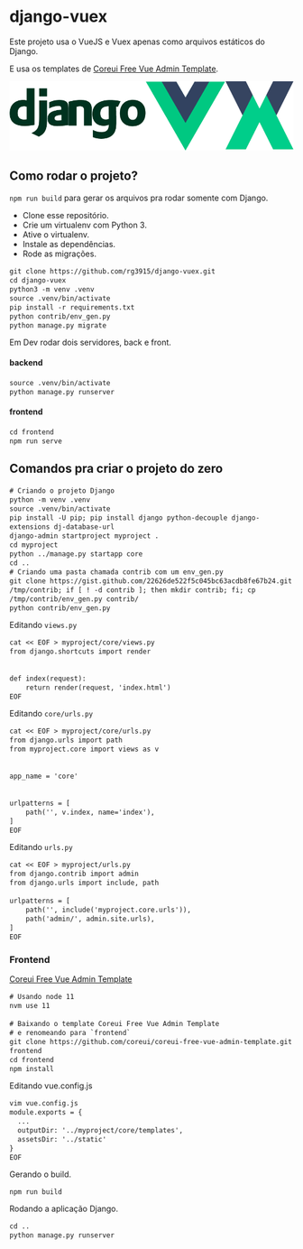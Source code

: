 # django-vuex

Este projeto usa o VueJS e Vuex apenas como arquivos estáticos do Django.

E usa os templates de [Coreui Free Vue Admin Template](https://github.com/coreui/coreui-free-vue-admin-template).

![imagem](imagem.png)


## Como rodar o projeto?

`npm run build` para gerar os arquivos pra rodar somente com Django.

* Clone esse repositório.
* Crie um virtualenv com Python 3.
* Ative o virtualenv.
* Instale as dependências.
* Rode as migrações.

```
git clone https://github.com/rg3915/django-vuex.git
cd django-vuex
python3 -m venv .venv
source .venv/bin/activate
pip install -r requirements.txt
python contrib/env_gen.py
python manage.py migrate
```

Em Dev rodar dois servidores, back e front.

#### backend

```
source .venv/bin/activate
python manage.py runserver
```

#### frontend

```
cd frontend
npm run serve
```

## Comandos pra criar o projeto do zero

```
# Criando o projeto Django
python -m venv .venv
source .venv/bin/activate
pip install -U pip; pip install django python-decouple django-extensions dj-database-url
django-admin startproject myproject .
cd myproject
python ../manage.py startapp core
cd ..
# Criando uma pasta chamada contrib com um env_gen.py
git clone https://gist.github.com/22626de522f5c045bc63acdb8fe67b24.git /tmp/contrib; if [ ! -d contrib ]; then mkdir contrib; fi; cp /tmp/contrib/env_gen.py contrib/
python contrib/env_gen.py
```

Editando `views.py`

```
cat << EOF > myproject/core/views.py
from django.shortcuts import render


def index(request):
    return render(request, 'index.html')
EOF
```

Editando `core/urls.py`

```
cat << EOF > myproject/core/urls.py
from django.urls import path
from myproject.core import views as v


app_name = 'core'


urlpatterns = [
    path('', v.index, name='index'),
]
EOF
```

Editando `urls.py`

```
cat << EOF > myproject/urls.py
from django.contrib import admin
from django.urls import include, path

urlpatterns = [
    path('', include('myproject.core.urls')),
    path('admin/', admin.site.urls),
]
EOF
```


### Frontend

[Coreui Free Vue Admin Template](https://github.com/coreui/coreui-free-vue-admin-template)

```
# Usando node 11
nvm use 11

# Baixando o template Coreui Free Vue Admin Template
# e renomeando para `frontend`
git clone https://github.com/coreui/coreui-free-vue-admin-template.git frontend
cd frontend
npm install
```

Editando vue.config.js

```
vim vue.config.js
module.exports = {
  ...
  outputDir: '../myproject/core/templates',
  assetsDir: '../static'
}
EOF
```

Gerando o build.

```
npm run build
```

Rodando a aplicação Django.

```
cd ..
python manage.py runserver
```


